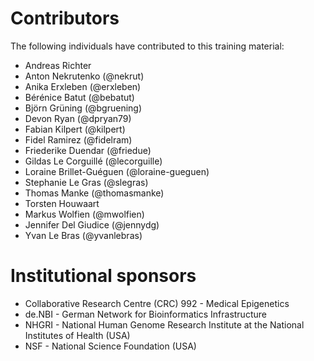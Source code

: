 # Contributors

The following individuals have contributed to this training material:

* Andreas Richter
* Anton Nekrutenko (@nekrut)
* Anika Erxleben (@erxleben)
* Bérénice Batut (@bebatut)
* Björn Grüning (@bgruening)
* Devon Ryan (@dpryan79)
* Fabian Kilpert (@kilpert)
* Fidel Ramirez (@fidelram)
* Friederike Duendar (@friedue)
* Gildas Le Corguillé (@lecorguille)
* Loraine Brillet-Guéguen (@loraine-gueguen)
* Stephanie Le Gras (@slegras)
* Thomas Manke (@thomasmanke)
* Torsten Houwaart
* Markus Wolfien (@mwolfien)
* Jennifer Del Giudice (@jennydg)
* Yvan Le Bras (@yvanlebras)


# Institutional sponsors

* Collaborative Research Centre (CRC) 992 - Medical Epigenetics
* de.NBI - German Network for Bioinformatics Infrastructure
* NHGRI - National Human Genome Research Institute at the National Institutes of Health (USA)
* NSF - National Science Foundation (USA)
